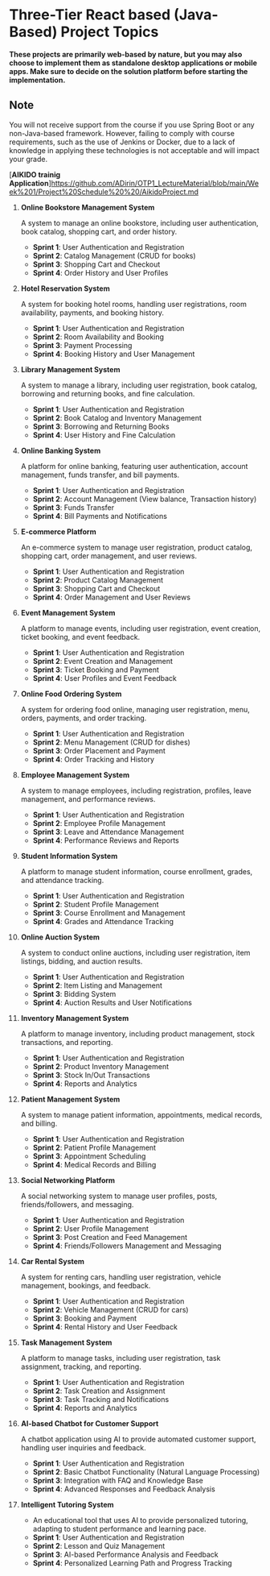 # Three-Tier React based (Java-Based) Project Topics

__These projects are primarily web-based by nature, but you may also choose to implement them as standalone desktop applications or mobile apps. Make sure to decide on the solution platform before starting the implementation.__ 

## Note

You will not receive support from the course if you use Spring Boot or any non-Java-based framework. However, failing to comply with course requirements, such as the use of Jenkins or Docker, due to a lack of knowledge in applying these technologies is not acceptable and will impact your grade.

[**AIKIDO trainig Application**]https://github.com/ADirin/OTP1_LectureMaterial/blob/main/Week%201/Project%20Schedule%20%20/AikidoProject.md

1. **Online Bookstore Management System**

   A system to manage an online bookstore, including user authentication, book catalog, shopping cart, and order history.
   - **Sprint 1**: User Authentication and Registration
   - **Sprint 2**: Catalog Management (CRUD for books)
   - **Sprint 3**: Shopping Cart and Checkout
   - **Sprint 4**: Order History and User Profiles

2. **Hotel Reservation System**

   A system for booking hotel rooms, handling user registrations, room availability, payments, and booking history.
   - **Sprint 1**: User Authentication and Registration
   - **Sprint 2**: Room Availability and Booking
   - **Sprint 3**: Payment Processing
   - **Sprint 4**: Booking History and User Management

3. **Library Management System**

   A system to manage a library, including user registration, book catalog, borrowing and returning books, and fine calculation.
   - **Sprint 1**: User Authentication and Registration
   - **Sprint 2**: Book Catalog and Inventory Management
   - **Sprint 3**: Borrowing and Returning Books
   - **Sprint 4**: User History and Fine Calculation

4. **Online Banking System**

   A platform for online banking, featuring user authentication, account management, funds transfer, and bill payments.
   - **Sprint 1**: User Authentication and Registration
   - **Sprint 2**: Account Management (View balance, Transaction history)
   - **Sprint 3**: Funds Transfer
   - **Sprint 4**: Bill Payments and Notifications

5. **E-commerce Platform**

   An e-commerce system to manage user registration, product catalog, shopping cart, order management, and user reviews.
   - **Sprint 1**: User Authentication and Registration
   - **Sprint 2**: Product Catalog Management
   - **Sprint 3**: Shopping Cart and Checkout
   - **Sprint 4**: Order Management and User Reviews

6. **Event Management System**

   A platform to manage events, including user registration, event creation, ticket booking, and event feedback.
   - **Sprint 1**: User Authentication and Registration
   - **Sprint 2**: Event Creation and Management
   - **Sprint 3**: Ticket Booking and Payment
   - **Sprint 4**: User Profiles and Event Feedback

7. **Online Food Ordering System**

   A system for ordering food online, managing user registration, menu, orders, payments, and order tracking.
   - **Sprint 1**: User Authentication and Registration
   - **Sprint 2**: Menu Management (CRUD for dishes)
   - **Sprint 3**: Order Placement and Payment
   - **Sprint 4**: Order Tracking and History

8. **Employee Management System**

   A system to manage employees, including registration, profiles, leave management, and performance reviews.
   - **Sprint 1**: User Authentication and Registration
   - **Sprint 2**: Employee Profile Management
   - **Sprint 3**: Leave and Attendance Management
   - **Sprint 4**: Performance Reviews and Reports

9. **Student Information System**

   A platform to manage student information, course enrollment, grades, and attendance tracking.
   - **Sprint 1**: User Authentication and Registration
   - **Sprint 2**: Student Profile Management
   - **Sprint 3**: Course Enrollment and Management
   - **Sprint 4**: Grades and Attendance Tracking

10. **Online Auction System**

    A system to conduct online auctions, including user registration, item listings, bidding, and auction results.
    - **Sprint 1**: User Authentication and Registration
    - **Sprint 2**: Item Listing and Management
    - **Sprint 3**: Bidding System
    - **Sprint 4**: Auction Results and User Notifications

11. **Inventory Management System**

    A platform to manage inventory, including product management, stock transactions, and reporting.
    - **Sprint 1**: User Authentication and Registration
    - **Sprint 2**: Product Inventory Management
    - **Sprint 3**: Stock In/Out Transactions
    - **Sprint 4**: Reports and Analytics

12. **Patient Management System**

    A system to manage patient information, appointments, medical records, and billing.
    - **Sprint 1**: User Authentication and Registration
    - **Sprint 2**: Patient Profile Management
    - **Sprint 3**: Appointment Scheduling
    - **Sprint 4**: Medical Records and Billing

13. **Social Networking Platform**

    A social networking system to manage user profiles, posts, friends/followers, and messaging.
    - **Sprint 1**: User Authentication and Registration
    - **Sprint 2**: User Profile Management
    - **Sprint 3**: Post Creation and Feed Management
    - **Sprint 4**: Friends/Followers Management and Messaging

14. **Car Rental System**

    A system for renting cars, handling user registration, vehicle management, bookings, and feedback.
    - **Sprint 1**: User Authentication and Registration
    - **Sprint 2**: Vehicle Management (CRUD for cars)
    - **Sprint 3**: Booking and Payment
    - **Sprint 4**: Rental History and User Feedback

15. **Task Management System**

    A platform to manage tasks, including user registration, task assignment, tracking, and reporting.
    - **Sprint 1**: User Authentication and Registration
    - **Sprint 2**: Task Creation and Assignment
    - **Sprint 3**: Task Tracking and Notifications
    - **Sprint 4**: Reports and Analytics

16. **AI-based Chatbot for Customer Support**

    A chatbot application using AI to provide automated customer support, handling user inquiries and feedback.
    - **Sprint 1**: User Authentication and Registration
    - **Sprint 2**: Basic Chatbot Functionality (Natural Language Processing)
    - **Sprint 3**: Integration with FAQ and Knowledge Base
    - **Sprint 4**: Advanced Responses and Feedback Analysis

17. **Intelligent Tutoring System**
    - An educational tool that uses AI to provide personalized tutoring, adapting to student performance and learning pace.
    - **Sprint 1**: User Authentication and Registration
    - **Sprint 2**: Lesson and Quiz Management
    - **Sprint 3**: AI-based Performance Analysis and Feedback
    - **Sprint 4**: Personalized Learning Path and Progress Tracking
